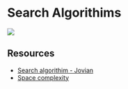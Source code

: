 # Search Algorithims

![](https://www.codingbroz.com/wp-content/uploads/2022/01/java-binary-search.png)

## Resources
- [Search algorithim - Jovian](https://jovian.com/derrick-ndemo/python-binary-search-d0775)
- [Space complexity](https://www.geeksforgeeks.org/g-fact-86/)

